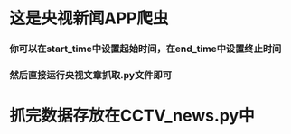 # 这是央视新闻APP爬虫  
### 你可以在start_time中设置起始时间，在end_time中设置终止时间  
### 然后直接运行央视文章抓取.py文件即可  
# 抓完数据存放在CCTV_news.py中  
